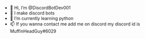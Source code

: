 - 👋 Hi, I’m @DiscordBotDev001
- 👀 I make discord bots
- 🌱 I’m currently learning python
- 📫 If you wanna contact me add me on discord my discord id is MuffinHeadGuy#6029

<!---
DiscordBotDev001/DiscordBotDev001 is a ✨ special ✨ repository because its `README.md` (this file) appears on your GitHub profile.
You can click the Preview link to take a look at your changes.
--->
